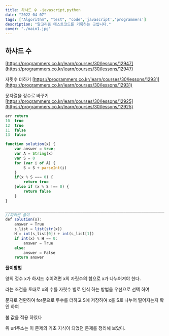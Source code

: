 ```yaml
---
title: 하샤드 수 -javascript,python
date: "2022-04-07"
tags: ["Algorithm", "test", "code",'javascript','programmers']
description: "알고리즘 테스트코드를 기록하는 곳입니다."
cover: "./main1.jpg"
---
```


## 하샤드 수

[https://programmers.co.kr/learn/courses/30/lessons/12947](https://programmers.co.kr/learn/courses/30/lessons/12947)

자릿수 더하기 [https://programmers.co.kr/learn/courses/30/lessons/12931](https://programmers.co.kr/learn/courses/30/lessons/12931)

문자열을 정수로 바꾸기 [https://programmers.co.kr/learn/courses/30/lessons/12925](https://programmers.co.kr/learn/courses/30/lessons/12925)

```javascript
arr	return
10	true
12	true
11	false
13	false

function solution(x) {
    var answer = true;
    var A = String(x)
    var S = 0
    for (var i of A) {
        S = S + parseInt(i)
    }
    if(x % S === 0) {
        return true
    }else if (x % S !== 0) {
        return false
    }
}

______________________________________________________________________
//파이썬 풀이
def solution(x):
    answer = True
    s_list = list(str(x))
    H = int(s_list[0]) + int(s_list[1])
    if int(x) % H == 0:
        answer = True
    else:
        answer = False
    return answer
```

**풀이방법**  

양의 정수 x가 하샤드 수이려면 x의 자릿수의 합으로 x가 나누어져야 한다. 

라는 조건을 토대로 x의 수를 자릿수 별로 인식 하는 방법을 우선으로 선택 하여 

문자로 전환하여 for문으로 두수를 더하고 S에 저장하여 x를 S로 나누어 떨어지는지 확인 하여 

불 값을 적용 하였다

위 url주소는 이 문제의 기초 지식이 되었던 문제를 정리해 보았다.
